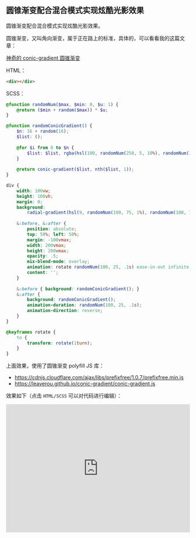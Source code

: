 ## 圆锥渐变配合混合模式实现炫酷光影效果

圆锥渐变配合混合模式实现炫酷光影效果。

圆锥渐变，又叫角向渐变，属于正在路上的标准，具体的，可以看看我的这篇文章：

[神奇的 conic-gradient 圆锥渐变](https://www.cnblogs.com/coco1s/p/7079529.html)

HTML：

```html
<div></div>
```

SCSS：
```scss
@function randomNum($max, $min: 0, $u: 1) {
	@return ($min + random($max)) * $u;
}

@function randomConicGradient() {
	$n: 16 + random(16);
	$list: ();
	
	@for $i from 0 to $n {
		$list: $list, rgba(hsl(100, randomNum(250, 5, 10%), randomNum(1, 1, 1%)), randomNum(100, 0, .01));
	}
		
	@return conic-gradient($list, nth($list, 1));
}

div {
    width: 100vw;
    height: 100vh;
	margin: 0;
	background: 
		radial-gradient(hsl(9, randomNum(100, 75, 1%), randomNum(100, 75%, 1%)), black);
	
	&:before, &:after {
		position: absolute;
		top: 50%; left: 50%;
		margin: -100vmax; 
		width: 200vmax; 
        height: 200vmax;
		opacity: .5;
		mix-blend-mode: overlay;
		animation: rotate randomNum(100, 25, .1s) ease-in-out infinite;
		content: '';
	}
	
	&:before { background: randomConicGradient(); }
	&:after {
		background: randomConicGradient();
		animation-duration: randomNum(100, 25, .1s);
		animation-direction: reverse;
	}
}

@keyframes rotate { 
    to { 
        transform: rotate(1turn); 
    } 
}
```

上面效果，使用了圆锥渐变 polyfill JS 库：

+ https://cdnjs.cloudflare.com/ajax/libs/prefixfree/1.0.7/prefixfree.min.js
+ https://leaverou.github.io/conic-gradient/conic-gradient.js

效果如下（点击 `HTML/SCSS` 可以对代码进行编辑）：

<iframe height="350" style="width: 100%;" scrolling="no" title="animation conic-gradient" src="https://codepen.io/Chokcoco/embed/gRRdQq?height=350&theme-id=default&default-tab=css,result" frameborder="no" allowtransparency="true" allowfullscreen="true">
  See the Pen <a href='https://codepen.io/Chokcoco/pen/gRRdQq'>animation conic-gradient</a> by Chokcoco
  (<a href='https://codepen.io/Chokcoco'>@Chokcoco</a>) on <a href='https://codepen.io'>CodePen</a>.
</iframe>
